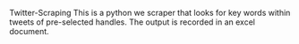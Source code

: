 Twitter-Scraping
This is a python we scraper that looks for key words within tweets of pre-selected handles. The output is recorded in an excel document. 
